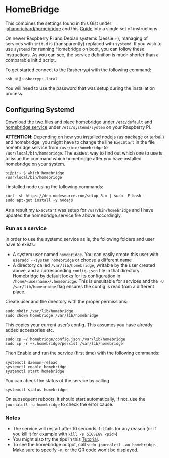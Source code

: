 # HomeBridge

This combines the settings found in this Gist under [johannrichard/homebridge](https://gist.github.com/johannrichard/0ad0de1feb6adb9eb61a/) and this [Guide](https://timleland.com/setup-homebridge-to-start-on-bootup/) into a single set of instructions.

On newer Raspberry Pi and Debian systems (Jessie +), managing of services with `init.d` is (transparently) replaced with `systemd`. If you wish to use `systemd` for running Homebridge on boot, you can follow these instructions. As you can see, the service definition is much shorter than a comparable init.d script.

To get started connect to the Rasberrypi with the following command:
```
ssh pi@rasberrypi.local
```

You will need to use the password that was setup during the installation process.

## Configuring Systemd

Download the [two files](../../config/raspberry) and place [homebridge](../../config/raspberry/homebridge) under `/etc/default` and [homebridge.service](../../config/raspberry/homebridge.service) under `/etc/systemd/system` on your Raspberry Pi.

**ATTENTION**: Depending on how you installed nodejs (as package or tarball) and homebridge, you might have to change the line `ExecStart` in the file homebridge.service from `/usr/bin/homebridge` to `/usr/local/bin/homebridge`. The easiest way to find out which one to use is to issue the command which homebridge after you have installed homebridge on your system.
```
pi@pi:~ $ which homebridge
/usr/local/bin/homebridge
```

I installed node using the following commands:
```
curl -sL https://deb.nodesource.com/setup_8.x | sudo -E bash -
sudo apt-get install -y nodejs
```
As a result my `ExecStart` was setup for `/usr/bin/homebridge` and I have updated the homebridge.service file above accordingly.

### Run as a service
In order to use the systemd service as is, the following folders and user have to exists:
* A system user named `homebridge`. You can easily create this user with `useradd --system homebridge` or choose a different name
* A directory called `/var/lib/homebridge`, writable by the user created above, and a corresponding `config.json` file in that directory. Homebridge by default looks for its configuration in `/home/<username>/.homebridge`. This is unsuitable for services and the `-U /var/lib/homebridge` flag ensures the config is read from a different place.

Create user and the directory with the proper permissions:
```
sudo mkdir /var/lib/homebridge
sudo chown homebridge /var/lib/homebridge
```

This copies your current user’s config. This assumes you have already added accessories etc.
```
sudo cp ~/.homebridge/config.json /var/lib/homebridge
sudo cp -r ~/.homebridge/persist /var/lib/homebridge
```

Then Enable and run the service (first time) with the following commands:
```
systemctl daemon-reload
systemctl enable homebridge
systemctl start homebridge
```
You can check the status of the service by calling 
```
systemctl status homebridge
```
On subsequent reboots, it should start automatically, if not, use the `journalctl -u homebridge` to check the error cause. 

### Notes 
* The service will restart after 10 seconds if it fails for any reason (or if you kill it for example with `kill -s SIGSEGV <pid>`)
* You might also try the tips in this [Tutorial](https://timleland.com/setup-homebridge-to-start-on-bootup/).
* To see the homebridge output, call `sudo journalctl -au homebridge`.  Make sure to specify `-n`, or the QR code won't be displayed.
